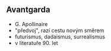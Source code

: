 ## Avantgarda
- G. Apollinaire
- "předvoj", razí cestu novým směrem
- futurismus, dadaismus, surrealismus
- v literatuře 90. let
